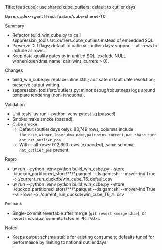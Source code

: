 Title: feat(cube): use shared cube_outliers; default to outlier days

Base: codex-agent
Head: feature/cube-shared-T6

Summary
- Refactor build_win_cube.py to call suppression_tools.src.outliers.cube_outliers instead of embedded SQL.
- Preserve CLI flags; default to national-outlier days; support --all-rows to include all rows.
- Keep data-quality gates as in unified SQL (exclude NULL winner/loser/dma_name; pair_wins_current > 0).

Changes
- build_win_cube.py: replace inline SQL; add safe default date resolution; preserve output writing.
- suppression_tools/src/outliers.py: minor debug/robustness logs around template rendering (non-functional).

Validation
- Unit tests: uv run --python .venv pytest -q (passed).
- Smoke: make smoke (passed).
- Cube smoke:
  - Default (outlier days only): 83,749 rows, columns include `the_date,winner,loser,dma_name,pair_wins_current,nat_share_current,nat_outlier_pos`.
  - With --all-rows: 912,600 rows (expanded), same schema; `nat_outlier_pos` present.

Repro
- uv run --python .venv python build_win_cube.py --store ./duckdb_partitioned_store/**/*.parquet --ds gamoshi --mover-ind True -o ./current_run_duckdb/win_cube_T6_default.csv
- uv run --python .venv python build_win_cube.py --store ./duckdb_partitioned_store/**/*.parquet --ds gamoshi --mover-ind True --all-rows -o ./current_run_duckdb/win_cube_T6_all.csv

Rollback
- Single-commit revertable after merge (`git revert <merge-sha>`), or revert individual commits listed in PR_T6.txt.

Notes
- Keeps output schema stable for existing consumers; defaults tuned for performance by limiting to national outlier days.

